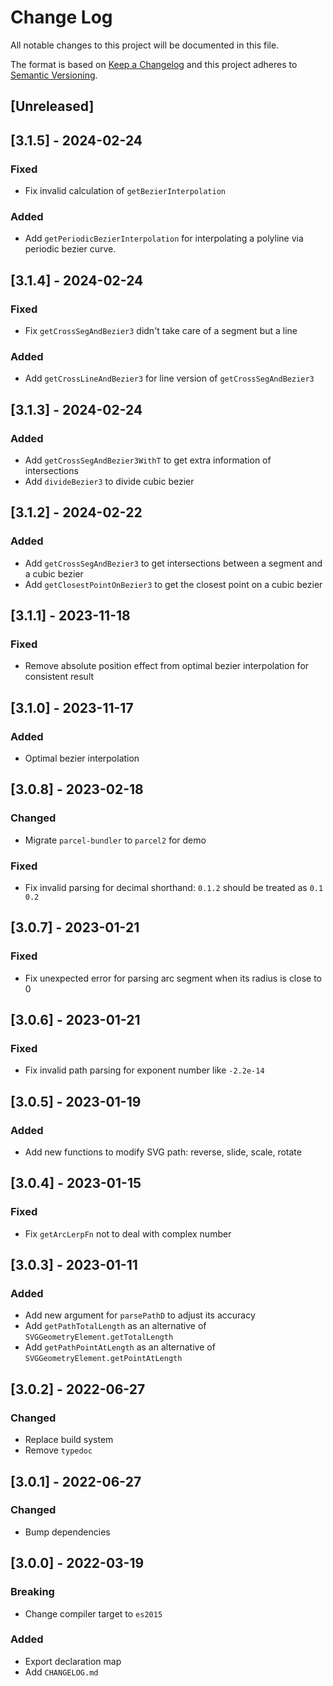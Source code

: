 # Change Log
All notable changes to this project will be documented in this file.

The format is based on [Keep a Changelog](http://keepachangelog.com/)
and this project adheres to [Semantic Versioning](http://semver.org/).

## [Unreleased]

## [3.1.5] - 2024-02-24
### Fixed
- Fix invalid calculation of `getBezierInterpolation`

### Added
- Add `getPeriodicBezierInterpolation` for interpolating a polyline via periodic bezier curve.

## [3.1.4] - 2024-02-24
### Fixed
- Fix `getCrossSegAndBezier3` didn't take care of a segment but a line

### Added
- Add `getCrossLineAndBezier3` for line version of `getCrossSegAndBezier3`

## [3.1.3] - 2024-02-24
### Added
- Add `getCrossSegAndBezier3WithT` to get extra information of intersections
- Add `divideBezier3` to divide cubic bezier

## [3.1.2] - 2024-02-22
### Added
- Add `getCrossSegAndBezier3` to get intersections between a segment and a cubic bezier
- Add `getClosestPointOnBezier3` to get the closest point on a cubic bezier

## [3.1.1] - 2023-11-18
### Fixed
- Remove absolute position effect from optimal bezier interpolation for consistent result

## [3.1.0] - 2023-11-17
### Added
- Optimal bezier interpolation

## [3.0.8] - 2023-02-18
### Changed
- Migrate `parcel-bundler` to `parcel2` for demo

### Fixed
- Fix invalid parsing for decimal shorthand: `0.1.2` should be treated as `0.1 0.2`

## [3.0.7] - 2023-01-21
### Fixed
- Fix unexpected error for parsing arc segment when its radius is close to 0

## [3.0.6] - 2023-01-21
### Fixed
- Fix invalid path parsing for exponent number like `-2.2e-14`

## [3.0.5] - 2023-01-19
### Added
- Add new functions to modify SVG path: reverse, slide, scale, rotate

## [3.0.4] - 2023-01-15
### Fixed
- Fix `getArcLerpFn` not to deal with complex number

## [3.0.3] - 2023-01-11
### Added
- Add new argument for `parsePathD` to adjust its accuracy
- Add `getPathTotalLength` as an alternative of `SVGGeometryElement.getTotalLength`
- Add `getPathPointAtLength` as an alternative of `SVGGeometryElement.getPointAtLength`

## [3.0.2] - 2022-06-27
### Changed
- Replace build system
- Remove `typedoc`

## [3.0.1] - 2022-06-27
### Changed
- Bump dependencies

## [3.0.0] - 2022-03-19
### Breaking
- Change compiler target to `es2015`

### Added
- Export declaration map
- Add `CHANGELOG.md`
